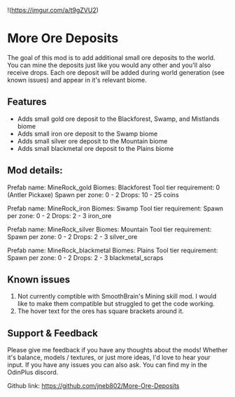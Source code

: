 !(https://imgur.com/a/t9gZVU2)

# More Ore Deposits
The goal of this mod is to add additional small ore deposits to the world. You can mine the deposits just like you would any other and you'll also receive drops. Each ore deposit will be added during world generation (see known issues) and appear in it's relevant biome. 


## Features
- Adds small gold ore deposit to the Blackforest, Swamp, and Mistlands biome
- Adds small iron ore deposit to the Swamp biome
- Adds small silver ore deposit to the Mountain biome
- Adds small blackmetal ore deposit to the Plains biome


## Mod details:
Prefab name: MineRock_gold
Biomes: Blackforest
Tool tier requirement: 0 (Antler Pickaxe)
Spawn per zone: 0 - 2
Drops: 10 - 25 coins

Prefab name: MineRock_iron
Biomes: Swamp
Tool tier requirement:
Spawn per zone: 0 - 2
Drops: 2 - 3 iron_ore

Prefab name: MineRock_silver
Biomes: Mountain
Tool tier requirement:
Spawn per zone: 0 - 2
Drops: 2 - 3 silver_ore

Prefab name: MineRock_blackmetal
Biomes: Plains
Tool tier requirement:
Spawn per zone: 0 - 2
Drops: 2 - 3 blackmetal_scraps


## Known issues
1. Not currently comptible with SmoothBrain's Mining skill mod. I would like to make them compatible but struggled to get the code working.
2. The hover text for the ores has square brackets around it.

## Support & Feedback
Please give me feedback if you have any thoughts about the mods! Whether it's balance, models / textures, or just more ideas, I'd love to hear your input. If you have any issues you can also ask. You can find my in the OdinPlus discord.

Github link: https://github.com/jneb802/More-Ore-Deposits
